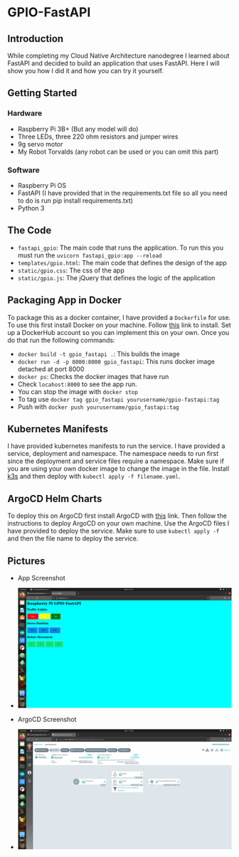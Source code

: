 # GPIO-FastAPI

## Introduction

While completing my Cloud Native Architecture nanodegree I learned about FastAPI and decided to build an application that uses FastAPI. Here I will show you how I did it and how you can try it yourself.

## Getting Started

### Hardware

* Raspberry Pi 3B+ (But any model will do)
* Three LEDs, three 220 ohm resistors and jumper wires
* 9g servo motor
* My Robot Torvalds (any robot can be used or you can omit this part)

### Software
* Raspberry Pi OS
* FastAPI (I have provided that in the requirements.txt file so all you need to do is run pip install requirements.txt)
* Python 3 


## The Code

* `fastapi_gpio`: The main code that runs the application. To run this you must run the `uvicorn fastapi_gpio:app --reload`
* `templates/gpio.html`: The main code that defines the design of the app
* `static/gpio.css`: The css of the app
* `static/gpio.js`: The jQuery that defines the logic of the application

## Packaging App in Docker

To package this as a docker container, I have provided a `Dockerfile` for use. To use this first install Docker on your machine. Follow [this](https://docs.docker.com/get-docker/) link to install. Set up a DockerHub account so you can implement this on your own. Once you do that run the following commands:

* `docker build -t gpio_fastapi .`: This builds the image
* `docker run -d -p 8000:8000 gpio_fastapi`: This runs docker image detached at port 8000
* `docker ps`: Checks the docker images that have run
* Check `locahost:8000` to see the app run.
* You can stop the image with `docker stop`
* To tag use `docker tag gpio_fastapi yourusername/gpio-fastapi:tag`
* Push with `docker push yourusername/gpio_fastapi:tag`

## Kubernetes Manifests

I have provided kubernetes manifests to run the service. I have provided a service, deployment and namespace. The namespace needs to run first since the deployment and service files require a namespace. Make sure if you are using your own docker image to change the image in the file. Install [k3s](https://k3s.io/) and then deploy with `kubectl apply -f filename.yaml`.

## ArgoCD Helm Charts

To deploy this on ArgoCD first install ArgoCD with [this](https://argoproj.github.io/argo-cd/getting_started/) link. Then follow the instructions to deploy ArgoCD on your own machine. Use the ArgoCD files I have provided to deploy the service. Make sure to use `kubectl apply -f` and then the file name to deploy the service. 

## Pictures

* App Screenshot
* ![app](https://github.com/sentairanger/GPIO-FastAPI/blob/main/Screenshot%20from%202021-09-03%2016-21-21.png)

* ArgoCD Screenshot
* ![ArgoCD](https://github.com/sentairanger/GPIO-FastAPI/blob/main/Screenshot%20from%202021-09-03%2016-49-37.png)
